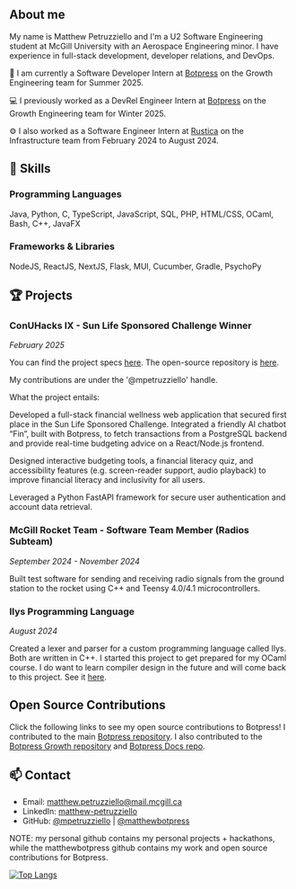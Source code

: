 ## About me
My name is Matthew Petruzziello and I'm a U2 Software Engineering student at McGill University with an Aerospace Engineering minor. I have experience in full-stack development, developer relations, and DevOps.

🤖 I am currently a Software Developer Intern at [Botpress](https://botpress.com) on the Growth Engineering team for Summer 2025.

‍💻 I previously worked as a DevRel Engineer Intern at [Botpress](https://botpress.com) on the Growth Engineering team for Winter 2025.

⚙️ I also worked as a Software Engineer Intern at [Rustica](https://rusticafoods.com) on the Infrastructure team from February 2024 to August 2024.

## 🔧 Skills

### Programming Languages
Java, Python, C, TypeScript, JavaScript, SQL, PHP, HTML/CSS, OCaml, Bash, C++, JavaFX

### Frameworks & Libraries
NodeJS, ReactJS, NextJS, Flask, MUI, Cucumber, Gradle, PsychoPy

## 🏆 Projects

### ConUHacks IX - Sun Life Sponsored Challenge Winner
*February 2025*

You can find the project specs [here](https://devpost.com/software/finsurance). The open-source repository is [here](https://github.com/SophiaClifton/hashbrown-app).

My contributions are under the '@mpetruzziello' handle.

What the project entails:

Developed a full-stack financial wellness web application that secured first place in the Sun Life Sponsored Challenge. Integrated a friendly AI chatbot “Fin”, built with Botpress, to fetch transactions from a PostgreSQL backend and provide real-time budgeting advice on a React/Node.js frontend.

Designed interactive budgeting tools, a financial literacy quiz, and accessibility features (e.g. screen-reader support, audio playback) to improve financial literacy and inclusivity for all users.

Leveraged a Python FastAPI framework for secure user authentication and account data retrieval.

### McGill Rocket Team - Software Team Member (Radios Subteam)
*September 2024 - November 2024*

Built test software for sending and receiving radio signals from the ground station to the rocket using C++ and Teensy 4.0/4.1 microcontrollers.

### Ilys Programming Language
*August 2024*

Created a lexer and parser for a custom programming language called Ilys. Both are written in C++. I started this project to get prepared for my OCaml course. I do want to learn compiler design in the future and will come back to this project. See it [here](https://github.com/mpetruzziello/Ilys-Programming-Language).

## Open Source Contributions

Click the following links to see my open source contributions to Botpress! I contributed to the main [Botpress repository](https://github.com/botpress/botpress/commits/?author=matthewbotpress). I also contributed to the [Botpress Growth repository](https://github.com/botpress/growth/commits/?author=matthewbotpress) and [Botpress Docs repo](https://github.com/botpress/readme/commits/?author=matthewbotpress).

## 📫 Contact
- Email: matthew.petruzziello@mail.mcgill.ca
- LinkedIn: [matthew-petruzziello](https://linkedin.com/in/matthew-petruzziello)
- GitHub: [@mpetruzziello](https://github.com/mpetruzziello) | [@matthewbotpress](https://github.com/matthewbotpress)

NOTE: my personal github contains my personal projects + hackathons, while the matthewbotpress github contains my work and open source contributions for Botpress.

[![Top Langs](https://github-readme-stats.vercel.app/api/top-langs/?username=mpetruzziello&layout=compact)](https://github.com/anuraghazra/github-readme-stats)